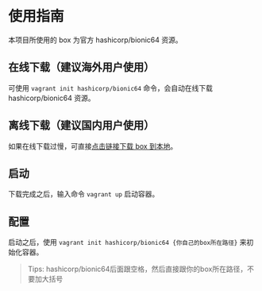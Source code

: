 # 使用指南

本项目所使用的 box 为官方 hashicorp/bionic64 资源。

## 在线下载（建议海外用户使用）

可使用 `vagrant init hashicorp/bionic64` 命令，会自动在线下载 hashicorp/bionic64 资源。

## 离线下载（建议国内用户使用）

如果在线下载过慢，可直接[点击链接下载 box 到本地](https://app.vagrantup.com/hashicorp/boxes/bionic64/versions/1.0.282/providers/virtualbox.box)。

## 启动

下载完成之后，输入命令 `vagrant up` 启动容器。

## 配置

启动之后，使用 `vagrant init hashicorp/bionic64 {你自己的box所在路径}` 来初始化容器。

> Tips: hashicorp/bionic64后面跟空格，然后直接跟你的box所在路径，不要加大括号
